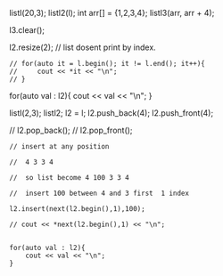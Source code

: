 list<int>l(20,3);
list<int>l2(l);
int arr[] = {1,2,3,4};
list<int>l3(arr, arr + 4);

l3.clear();

l2.resize(2);
// list dosent print by index.

    // for(auto it = l.begin(); it != l.end(); it++){
    //     cout << *it << "\n";
    // }

for(auto val : l2){
        cout << val << "\n";
    }

list<int>l(2,3);
    list<int>l2;
    l2 = l;
    l2.push_back(4);
    l2.push_front(4);

 // l2.pop_back();
    // l2.pop_front();

    // insert at any position

    //  4 3 3 4

    //  so list become 4 100 3 3 4

    //  insert 100 between 4 and 3 first  1 index

    l2.insert(next(l2.begin(),1),100);

    // cout << *next(l2.begin(),1) << "\n";


    for(auto val : l2){
        cout << val << "\n";
    }

